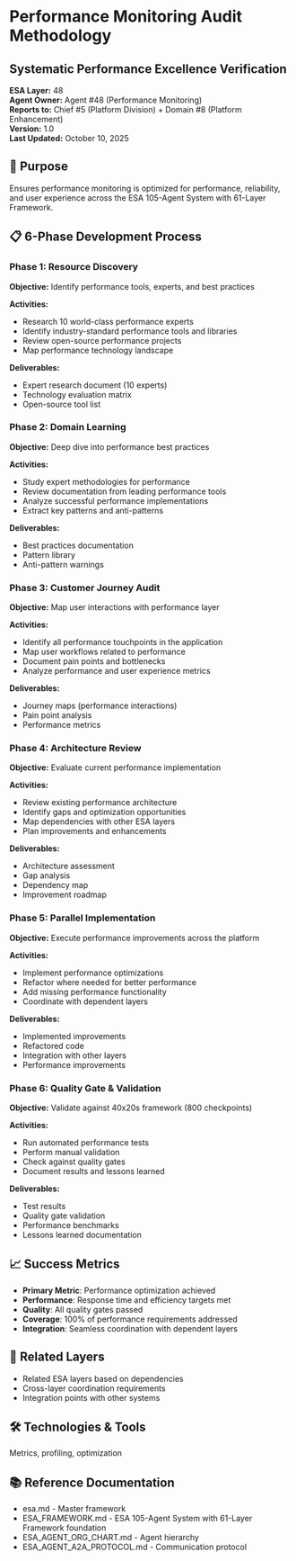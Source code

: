 # Performance Monitoring Audit Methodology
## Systematic Performance Excellence Verification

**ESA Layer:** 48  
**Agent Owner:** Agent #48 (Performance Monitoring)  
**Reports to:** Chief #5 (Platform Division) + Domain #8 (Platform Enhancement)  
**Version:** 1.0  
**Last Updated:** October 10, 2025

## 🎯 Purpose
Ensures performance monitoring is optimized for performance, reliability, and user experience across the ESA 105-Agent System with 61-Layer Framework.

## 📋 6-Phase Development Process

### Phase 1: Resource Discovery
**Objective:** Identify performance tools, experts, and best practices

**Activities:**
- Research 10 world-class performance experts
- Identify industry-standard performance tools and libraries
- Review open-source performance projects
- Map performance technology landscape

**Deliverables:**
- Expert research document (10 experts)
- Technology evaluation matrix
- Open-source tool list

### Phase 2: Domain Learning
**Objective:** Deep dive into performance best practices

**Activities:**
- Study expert methodologies for performance
- Review documentation from leading performance tools
- Analyze successful performance implementations
- Extract key patterns and anti-patterns

**Deliverables:**
- Best practices documentation
- Pattern library
- Anti-pattern warnings

### Phase 3: Customer Journey Audit
**Objective:** Map user interactions with performance layer

**Activities:**
- Identify all performance touchpoints in the application
- Map user workflows related to performance
- Document pain points and bottlenecks
- Analyze performance and user experience metrics

**Deliverables:**
- Journey maps (performance interactions)
- Pain point analysis
- Performance metrics

### Phase 4: Architecture Review
**Objective:** Evaluate current performance implementation

**Activities:**
- Review existing performance architecture
- Identify gaps and optimization opportunities
- Map dependencies with other ESA layers
- Plan improvements and enhancements

**Deliverables:**
- Architecture assessment
- Gap analysis
- Dependency map
- Improvement roadmap

### Phase 5: Parallel Implementation
**Objective:** Execute performance improvements across the platform

**Activities:**
- Implement performance optimizations
- Refactor where needed for better performance
- Add missing performance functionality
- Coordinate with dependent layers

**Deliverables:**
- Implemented improvements
- Refactored code
- Integration with other layers
- Performance improvements

### Phase 6: Quality Gate & Validation
**Objective:** Validate against 40x20s framework (800 checkpoints)

**Activities:**
- Run automated performance tests
- Perform manual validation
- Check against quality gates
- Document results and lessons learned

**Deliverables:**
- Test results
- Quality gate validation
- Performance benchmarks
- Lessons learned documentation

## 📈 Success Metrics
- **Primary Metric**: Performance optimization achieved
- **Performance**: Response time and efficiency targets met
- **Quality**: All quality gates passed
- **Coverage**: 100% of performance requirements addressed
- **Integration**: Seamless coordination with dependent layers

## 🔗 Related Layers
- Related ESA layers based on dependencies
- Cross-layer coordination requirements
- Integration points with other systems

## 🛠️ Technologies & Tools
Metrics, profiling, optimization

## 📚 Reference Documentation
- esa.md - Master framework
- ESA_FRAMEWORK.md - ESA 105-Agent System with 61-Layer Framework foundation
- ESA_AGENT_ORG_CHART.md - Agent hierarchy
- ESA_AGENT_A2A_PROTOCOL.md - Communication protocol
